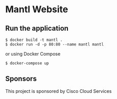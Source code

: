 # Mantl Website

## Run the application
    
    $ docker build -t mantl . 
    $ docker run -d -p 80:80 --name mantl mantl
    
or using Docker Compose

    $ docker-compose up

## Sponsors

This project is sponsored by Cisco Cloud Services
